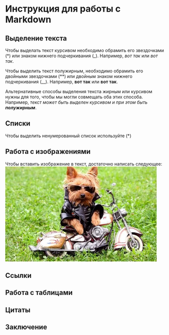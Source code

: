 # Инструкция для работы с Markdown

## Выделение текста

Чтобы выделать текст курсивом необходимо обрамить его звездочками (*) или знаком нижнего подчеркивания (_). Например, *вот так* или _вот так_.

Чтобы выделить текст полужирным, необходимо обрамить его двойными звездочками (**) или двойным знаком нижнего подчеркивания (__). Например, **вот так** или __вот так__.

Альтернативные способы выделения текста жирным или курсивом нужны для того, чтобы мы могли совмещать оба этих способа. Например, _текст может быть выделен курсивом и при этом быть **полужирным**_.

## Списки
Чтобы выделить ненумерованный список используйте (*)

## Работа с изображениями
Чтобы вставить изображение в текст, достаточно написать следующее:
![Привет, это собака!](dog.jpg)

## Ссылки

## Работа с таблицами

## Цитаты

## Заключение